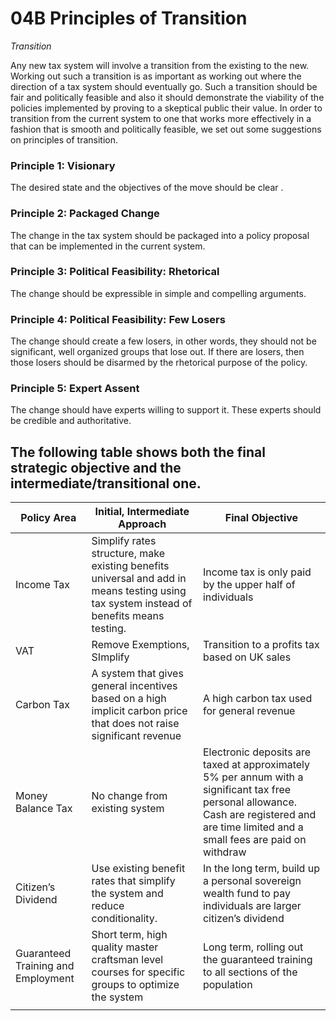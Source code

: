 # 04B Principles of Transition



*Transition*

Any new tax system will involve a transition from the existing to the new. Working out such a transition is as important as working out where the direction of a tax system should eventually go. Such a transition should be fair and politically feasible and also it should demonstrate the viability of the policies implemented by proving to a skeptical public their value. In order to transition from the current system to one that works more effectively in a fashion that is smooth and politically feasible, we set out some suggestions on principles of transition. 

 

### Principle 1: Visionary

The desired state and the objectives of the move should be clear .

### Principle 2: Packaged Change

The change in the tax system should be packaged into a policy proposal that can be implemented in the current system.

### Principle 3: Political Feasibility: Rhetorical

The change should be expressible in simple and compelling arguments.

### Principle 4: Political Feasibility: Few Losers

The change should create a few losers, in other words, they should not be significant, well organized groups that lose out. If there are losers, then those losers should be disarmed by the rhetorical purpose of the policy.

### Principle 5: Expert Assent

The change should have experts willing to support it. These experts should be credible and authoritative.

 

 

##   The following table shows both the final strategic objective and the intermediate/transitional one. 



 

| **Policy Area**                    | **Initial, Intermediate   Approach**                         | **Final Objective**                                          |
| ---------------------------------- | ------------------------------------------------------------ | ------------------------------------------------------------ |
| Income Tax                         | Simplify rates structure, make existing benefits universal and add in   means testing using tax system instead of benefits means testing. | Income tax is only paid by the upper half of individuals     |
| VAT                                | Remove Exemptions, SImplify                                  | Transition to a profits tax based on UK sales                |
| Carbon Tax                         | A system that gives general incentives based on a high implicit   carbon price that does not raise significant revenue | A high carbon tax used for general revenue                   |
| Money Balance Tax                  | No change from existing system                               | Electronic deposits are taxed at approximately 5% per annum with a   significant tax free personal allowance. Cash are registered and are time   limited and a small fees are paid on withdraw |
| Citizen’s Dividend                 | Use existing benefit rates that simplify the system and reduce   conditionality. | In the long term, build up a personal sovereign wealth fund to pay   individuals are larger citizen’s dividend |
| Guaranteed Training and Employment | Short term, high quality master craftsman level courses for specific   groups to optimize the system | Long term, rolling out the guaranteed training to all sections of the   population |
|                                    |                                                              |                                                              |

 


 

 